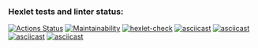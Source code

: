 ### Hexlet tests and linter status:
[![Actions Status](https://github.com/SamoxaSila/frontend-project-lvl1/workflows/hexlet-check/badge.svg)](https://github.com/SamoxaSila/frontend-project-lvl1/actions)
[![Maintainability](https://api.codeclimate.com/v1/badges/a99a88d28ad37a79dbf6/maintainability)](https://codeclimate.com/github/codeclimate/codeclimate/maintainability)
[![hexlet-check](https://github.com/SamoxaSila/frontend-project-lvl1/actions/workflows/hexlet-check.yml/badge.svg)](https://github.com/SamoxaSila/frontend-project-lvl1/actions/workflows/hexlet-check.yml)
[![asciicast](https://asciinema.org/a/9ygz7BN3ekC9BGFGccHvG9Ztu.svg)](https://asciinema.org/a/9ygz7BN3ekC9BGFGccHvG9Ztu)
[![asciicast](https://asciinema.org/a/9sZMbCnbRyv9CYxfp3JsBWcHY.svg)](https://asciinema.org/a/9sZMbCnbRyv9CYxfp3JsBWcHY)
[![asciicast](https://asciinema.org/a/VmJJaCIRiGPcknkbhio13TjLw.svg)](https://asciinema.org/a/VmJJaCIRiGPcknkbhio13TjLw)
[![asciicast](https://asciinema.org/a/mHIsJIiKhGPAKQb4sQIflydtB.svg)](https://asciinema.org/a/mHIsJIiKhGPAKQb4sQIflydtB)